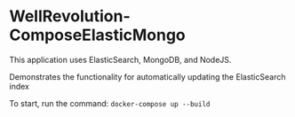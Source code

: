 # WellRevolution-ComposeElasticMongo


This application uses ElasticSearch, MongoDB, and NodeJS.

Demonstrates the functionality for automatically updating the ElasticSearch index

To start, run the command:
`docker-compose up --build`

